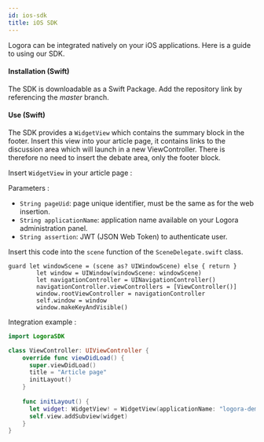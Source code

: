 ```yaml
---
id: ios-sdk
title: iOS SDK
---
```


Logora can be integrated natively on your iOS applications. Here is a guide to using our SDK.

#### Installation (Swift)

The SDK is downloadable as a Swift Package. Add the repository link by referencing the _master_ branch.


#### Use (Swift)

The SDK provides a `WidgetView` which contains the summary block in the footer. Insert this view into your article page, it contains links to the discussion area which will launch in a new ViewController. There is therefore no need to insert the debate area, only the footer block.

Insert `WidgetView` in your article page :

Parameters :
- `String pageUid`: page unique identifier, must be the same as for the web insertion.
- `String applicationName`: application name available on your Logora administration panel.
- `String assertion`: JWT (JSON Web Token) to authenticate user.

Insert this code into the `scene` function of the `SceneDelegate.swift` class.

```
guard let windowScene = (scene as? UIWindowScene) else { return }
        let window = UIWindow(windowScene: windowScene)
        let navigationController = UINavigationController()
        navigationController.viewControllers = [ViewController()]
        window.rootViewController = navigationController
        self.window = window
        window.makeKeyAndVisible()
```



Integration example :

```swift
import LogoraSDK

class ViewController: UIViewController {
    override func viewDidLoad() {
      super.viewDidLoad()
      title = "Article page"
      initLayout()
    }
    
    func initLayout() {
      let widget: WidgetView! = WidgetView(applicationName: "logora-demo", pageUid: "my-article", null)
      self.view.addSubview(widget)
    }
}
```
